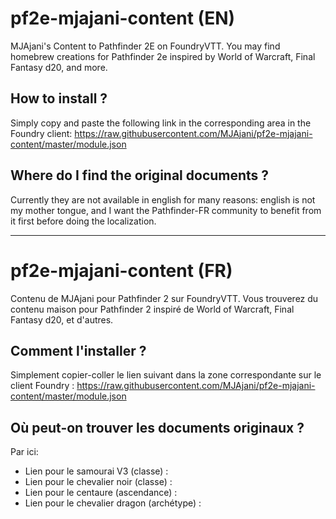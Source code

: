 # pf2e-mjajani-content (EN)
MJAjani's Content to Pathfinder 2E on FoundryVTT. You may find homebrew creations for Pathfinder 2e inspired by World of Warcraft, Final Fantasy d20, and more.

## How to install ?
Simply copy and paste the following link in the corresponding area in the Foundry client: https://raw.githubusercontent.com/MJAjani/pf2e-mjajani-content/master/module.json

## Where do I find the original documents ?
Currently they are not available in english for many reasons: english is not my mother tongue, and I want the Pathfinder-FR community to benefit from it first before doing the localization.

---

# pf2e-mjajani-content (FR)
Contenu de MJAjani pour Pathfinder 2 sur FoundryVTT. Vous trouverez du contenu maison pour Pathfinder 2 inspiré de World of Warcraft, Final Fantasy d20, et d'autres.

## Comment l'installer ?
Simplement copier-coller le lien suivant dans la zone correspondante sur le client Foundry : https://raw.githubusercontent.com/MJAjani/pf2e-mjajani-content/master/module.json

## Où peut-on trouver les documents originaux ?
Par ici:
- Lien pour le samourai V3 (classe) :
- Lien pour le chevalier noir (classe) :
- Lien pour le centaure (ascendance) :
- Lien pour le chevalier dragon (archétype) :
